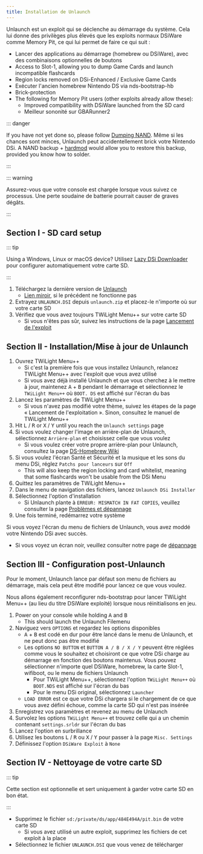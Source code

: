 ```yaml
---
title: Installation de Unlaunch
---
```


Unlaunch est un exploit qui se déclenche au démarrage du système. Cela lui donne des privilèges plus élevés que les exploits normaux DSiWare comme Memory Pit, ce qui lui permet de faire ce qui suit :

- Lancer des applications au démarrage (homebrew ou DSiWare), avec des combinaisons optionnelles de boutons
- Access to Slot-1, allowing you to dump Game Cards and launch incompatible flashcards
- Region locks removed on DSi-Enhanced / Exclusive Game Cards
- Exécuter l'ancien homebrew Nintendo DS via nds-bootstrap-hb
- Brick-protection
- The following for Memory Pit users (other exploits already allow these):
     - Improved compatibility with DSiWare launched from the SD card
     - Meilleur sononité sur GBARunner2

::: danger

If you have not yet done so, please follow [Dumping NAND](dumping-nand). Même si les chances sont minces, Unlaunch peut accidentellement brick votre Nintendo DSi. A NAND backup + [hardmod](https://wiki.ds-homebrew.com/ds-index/hardmod) would allow you to restore this backup, provided you know how to solder.

:::

::: warning

Assurez-vous que votre console est chargée lorsque vous suivez ce processus. Une perte soudaine de batterie pourrait causer de graves dégâts.

:::

## Section I - SD card setup

::: tip

Using a Windows, Linux or macOS device? Utilisez [Lazy DSi Downloader](lazy-dsi-downloader) pour configurer automatiquement votre carte SD.

:::

1. Téléchargez la dernière version de [Unlaunch](https://problemkaputt.de/unlaunch.zip)
   - [Lien miroir](https://web.archive.org/web/20201112031436/https://problemkaputt.de/unlaunch.zip), si le précédent ne fonctionne pas
1. Extrayez `UNLAUNCH.DSI` depuis `unlaunch.zip` et placez-le n'importe où sur votre carte SD
1. Vérifiez que vous avez toujours TWiLight Menu++ sur votre carte SD
   - Si vous n'êtes pas sûr, suivez les instructions de la page [Lancement de l'exploit](launching-the-exploit#twilight-menu)

## Section II - Installation/Mise à jour de Unlaunch

1. Ouvrez TWiLight Menu++
   - Si c'est la première fois que vous installez Unlaunch, relancez TWiLight Menu++ avec l'exploit que vous avez utilisé
   - Si vous avez déjà installé Unlaunch et que vous cherchez à le mettre à jour, maintenez <kbd class="face">A</kbd> + <kbd class="face">B</kbd> pendant le démarrage et sélectionnez le `TWiLight Menu++` où `BOOT. DS` est affiché sur l'écran du bas
1. Lancez les paramètres de TWiLight Menu++
   - Si vous n'avez pas modifié votre thème, suivez les étapes de la page « Lancement de l'exploitation ». Sinon, consultez le manuel de TWiLight Menu++
1. Hit <kbd class="l">L</kbd> / <kbd class="r">R</kbd> or <kbd class="face">X</kbd> / <kbd class="face">Y</kbd> until you reach the `Unlaunch settings` page
1. Si vous voulez changer l'image en arrière-plan de Unlaunch, sélectionnez `Arrière-plan` et choisissez celle que vous voulez
   - Si vous voulez créer votre propre arrière-plan pour Unlaunch, consultez la page [DS-Homebrew Wiki](https://wiki.ds-homebrew.com/twilightmenu/custom-unlaunch-backgrounds)
1. Si vous voulez l'écran Santé et Sécurité et la musique et les sons du menu DSi, réglez `Patchs pour lanceurs` sur `Off`
   - This will also keep the region locking and card whitelist, meaning that some flashcards won't be usable from the DSi Menu
1. Quittez les paramètres de TWiLight Menu++
1. Dans le menu de navigation des fichiers, lancez `Unlaunch DSi Installer`
1. Sélectionnez l'option d'installation
   - Si Unlaunch plante à `ERREUR: MISMATCH IN FAT COPIES`, veuillez consulter la page [Problèmes et dépannage](troubleshooting)
1. Une fois terminé, redémarrez votre système

Si vous voyez l'écran du menu de fichiers de Unlaunch, vous avez moddé votre Nintendo DSi avec succès.
- Si vous voyez un écran noir, veuillez consulter notre page de [dépannage](troubleshooting)

## Section III - Configuration post-Unlaunch

Pour le moment, Unlaunch lance par défaut son menu de fichiers au démarrage, mais cela peut être modifié pour lancez ce que vous voulez.

Nous allons également reconfigurer nds-bootstrap pour lancer TWiLight Menu++ (au lieu du titre DSiWare exploité) lorsque nous réinitialisons en jeu.

1. Power on your console while holding <kbd class="face">A</kbd> and <kbd class="face">B</kbd>
   - This should launch the Unlaunch Filemenu
1. Naviguez vers `OPTIONS` et regardez les options disponibles
   - <kbd class="face">A</kbd> + <kbd class="face">B</kbd> est codé en dur pour être lancé dans le menu de Unlaunch, et ne peut donc pas être modifié
   - Les options `NO BUTTON` et `BUTTON A / B / X / Y` peuvent être réglées comme vous le souhaitez et choisiront ce que votre DSi charge au démarrage en fonction des boutons maintenus. Vous pouvez sélectionner n'importe quel DSiWare, homebrew, la carte Slot-1, wifiboot, ou le menu de fichiers Unlaunch
      - Pour TWiLight Menu++, sélectionnez l'option `TWiLight Menu++` où `BOOT.NDS` est affiché sur l'écran du bas
      - Pour le menu DSi original, sélectionnez `Launcher`
   - `LOAD ERROR` est ce que votre DSi chargera si le chargement de ce que vous avez défini échoue, comme la carte SD qui n'est pas insérée
1. Enregistrez vos paramètres et revenez au menu de Unlaunch
1. Survolez les options `TWiLight Menu++` et trouvez celle qui a un chemin contenant `settings.srldr` sur l'écran du bas
1. Lancez l'option en surbrillance
1. Utilisez les boutons <kbd class="l">L</kbd> / <kbd class="r">R</kbd> ou <kbd class="face">X</kbd> / <kbd class="face">Y</kbd> pour passer à la page `Misc. Settings`
1. Définissez l'option `DSiWare Exploit` à `None`

## Section IV - Nettoyage de votre carte SD

::: tip

Cette section est optionnelle et sert uniquement à garder votre carte SD en bon état.

:::

- Supprimez le fichier `sd:/private/ds/app/484E494A/pit.bin` de votre carte SD
   - Si vous avez utilisé un autre exploit, supprimez les fichiers de cet exploit à la place
- Sélectionnez le fichier `UNLAUNCH.DSI` que vous venez de télécharger

